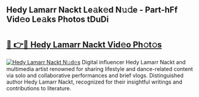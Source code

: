 ## Hedy Lamarr Nackt Le𝚊k𝚎d N𝚞𝚍e - Part-hFf Vid𝚎o Le𝚊ks Photos tDuDi

# <h2><a href="http://fb03ts.evod.top/?m=Hedy+Lamarr+Nackt">🔗 👉🔴 Hedy Lamarr Nackt Vid𝚎o Ph𝚘t𝚘s</a></h2>

[![Hedy Lamarr Nackt N𝚞d𝚎s](https://i.imgur.com/8V9OHl7.gif)](http://fb03ts.evod.top/?m=Hedy+Lamarr+Nackt)
Digital influencer Hedy Lamarr Nackt and multimedia artist renowned for sharing lifestyle and dance-related content via solo and collaborative performances and brief vlogs. Distinguished author Hedy Lamarr Nackt, recognized for their insightful writings and contributions to literature. 
